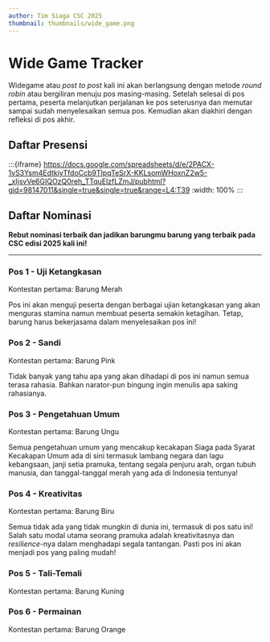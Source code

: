 ```yaml
---
author: Tim Siaga CSC 2025
thumbnail: thumbnails/wide_game.png
---
```


# Wide Game Tracker
Widegame atau *post to post* kali ini akan berlangsung dengan metode *round robin* atau bergiliran menuju pos masing-masing. Setelah selesai di pos pertama, peserta melanjutkan perjalanan ke pos seterusnya dan memutar sampai sudah menyelesaikan semua pos. Kemudian akan diakhiri dengan refleksi di pos akhir.

## Daftar Presensi
:::{iframe} https://docs.google.com/spreadsheets/d/e/2PACX-1vS3Ysm4EdtkiyTfdoCcb9TIpqTeSrX-KKLsomWHoxnZ2w5-_xIjsvVe6GIQOzQ0reh_TTquElzfLZmJ/pubhtml?gid=98147011&single=true&single=true&range=L4:T39
:width: 100%
:::

## Daftar Nominasi
**Rebut nominasi terbaik dan jadikan barungmu barung yang terbaik pada CSC edisi 2025 kali ini!**

---
### Pos 1 - Uji Ketangkasan
Kontestan pertama: Barung Merah

Pos ini akan menguji peserta dengan berbagai ujian ketangkasan yang akan menguras stamina namun membuat peserta semakin ketagihan. Tetap, barung harus bekerjasama dalam menyelesaikan pos ini!

### Pos 2 - Sandi
Kontestan pertama: Barung Pink

Tidak banyak yang tahu apa yang akan dihadapi di pos ini namun semua terasa rahasia. Bahkan narator-pun bingung ingin menulis apa saking rahasianya.

### Pos 3 - Pengetahuan Umum
Kontestan pertama: Barung Ungu

Semua pengetahuan umum yang mencakup kecakapan Siaga pada Syarat Kecakapan Umum ada di sini termasuk lambang negara dan lagu kebangsaan, janji setia pramuka, tentang segala penjuru arah, organ tubuh manusia, dan tanggal-tanggal merah yang ada di Indonesia tentunya!

### Pos 4 - Kreativitas
Kontestan pertama: Barung Biru

Semua tidak ada yang tidak mungkin di dunia ini, termasuk di pos satu ini! Salah satu modal utama seorang pramuka adalah kreativitasnya dan *resilience*-nya dalam menghadapi segala tantangan. Pasti pos ini akan menjadi pos yang paling mudah!

### Pos 5 - Tali-Temali
Kontestan pertama: Barung Kuning

### Pos 6 - Permainan
Kontestan pertama: Barung Orange
